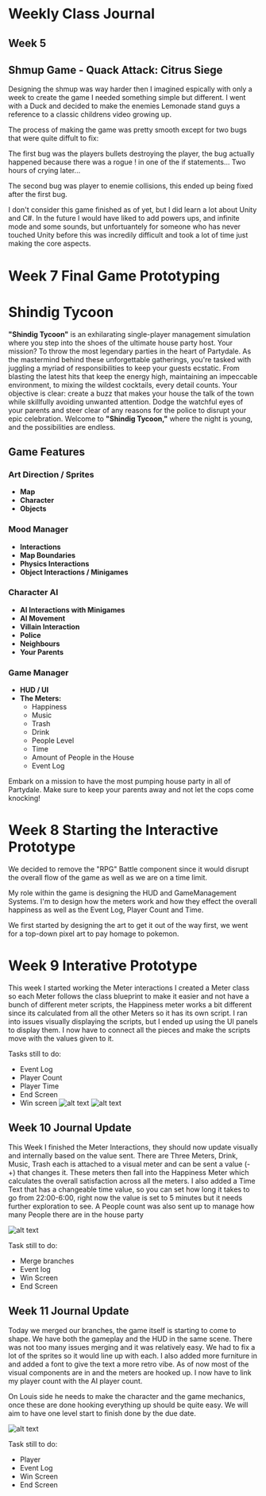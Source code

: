 # Weekly Class Journal

## Week 5

## Shmup Game - Quack Attack: Citrus Siege

Designing the shmup was way harder then I imagined espically with only a week to create the game I needed something simple but different. I went with a Duck and decided to make the enemies Lemonade stand guys a reference to a classic childrens video growing up.

The process of making the game was pretty smooth except for two bugs that were quite diffult to fix:

The first bug was the players bullets destroying the player, the bug actually happened because there was a rogue ! in one of the if statements... Two hours of crying later...

The second bug was player to enemie collisions, this ended up being fixed after the first bug.

I don't consider this game finished as of yet, but I did learn a lot about Unity and C#. In the future I would have liked to add powers ups, and infinite mode and some sounds, but unfortuantely for someone who has never touched Unity before this was incredily difficult and took a lot of time just making the core aspects.

# Week 7 Final Game Prototyping

# Shindig Tycoon

**"Shindig Tycoon"** is an exhilarating single-player management simulation where you step into the shoes of the ultimate house party host. Your mission? To throw the most legendary parties in the heart of Partydale. As the mastermind behind these unforgettable gatherings, you're tasked with juggling a myriad of responsibilities to keep your guests ecstatic. From blasting the latest hits that keep the energy high, maintaining an impeccable environment, to mixing the wildest cocktails, every detail counts. Your objective is clear: create a buzz that makes your house the talk of the town while skillfully avoiding unwanted attention. Dodge the watchful eyes of your parents and steer clear of any reasons for the police to disrupt your epic celebration. Welcome to **"Shindig Tycoon,"** where the night is young, and the possibilities are endless.

## Game Features

### Art Direction / Sprites

- **Map**
- **Character**
- **Objects**

### Mood Manager

- **Interactions**
- **Map Boundaries**
- **Physics Interactions**
- **Object Interactions / Minigames**

### Character AI

- **AI Interactions with Minigames**
- **AI Movement**
- **Villain Interaction**
- **Police**
- **Neighbours**
- **Your Parents**

### Game Manager

- **HUD / UI**
- **The Meters:**
  - Happiness
  - Music
  - Trash
  - Drink
  - People Level
  - Time
  - Amount of People in the House
  - Event Log

Embark on a mission to have the most pumping house party in all of Partydale. Make sure to keep your parents away and not let the cops come knocking!

# Week 8 Starting the Interactive Prototype

We decided to remove the "RPG" Battle component since it would disrupt the overall flow of the game as well as we are on a time limit.

My role within the game is designing the HUD and GameManagement Systems. I'm to design how the meters work and how they effect the overall happiness as well as the Event Log, Player Count and Time.

We first started by designing the art to get it out of the way first, we went for a top-down pixel art to pay homage to pokemon.

# Week 9 Interative Prototype

This week I started working the Meter interactions I created a Meter class so each Meter follows the class blueprint to make it easier and not have a bunch of different meter scripts, the Happiness meter works a bit different since its calculated from all the other Meters so it has its own script. I ran into issues visually displaying the scripts, but I ended up using the UI panels to display them. I now have to connect all the pieces and make the scripts move with the values given to it.

Tasks still to do:

- Event Log
- Player Count
- Player Time
- End Screen
- Win screen
  ![alt text](./CART315_Prototype01_Screen.jpg)
  ![alt text](./CART315_Prototype01_Cards.jpg)

## Week 10 Journal Update

This Week I finished the Meter Interactions, they should now update visually and internally based on the value sent. There are Three Meters, Drink, Music, Trash each is attached to a visual meter and can be sent a value (- +) that changes it. These meters then fall into the Happiness Meter which calculates the overall satisfaction across all the meters. I also added a Time Text that has a changeable time value, so you can set how long it takes to go from 22:00-6:00, right now the value is set to 5 minutes but it needs further exploration to see. A People count was also sent up to manage how many People there are in the house party

![alt text](/Process/doc2.png)

Task still to do:

- Merge branches
- Event log
- Win Screen
- End Screen

## Week 11 Journal Update

Today we merged our branches, the game itself is starting to come to shape. We have both the gameplay and the HUD in the same scene. There was not too many issues merging and it was relatively easy. We had to fix a lot of the sprites so it would line up with each. I also added more furniture in and added a font to give the text a more retro vibe. As of now most of the visual components are in and the meters are hooked up. I now have to link my player count with the AI player count.

On Louis side he needs to make the character and the game mechanics, once these are done hooking everything up should be quite easy. We will aim to have one level start to finish done by the due date.

![alt text](./doc3.png)

Task still to do:

- Player
- Event Log
- Win Screen
- End Screen

